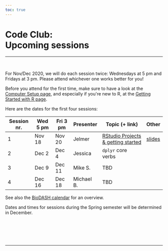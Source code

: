```yaml
---
toc: true
---
```



# Code Club: <br/> Upcoming sessions

----
<br>

For Nov/Dec 2020, we will do each session twice:
Wednesdays at 5 pm and Fridays at 3 pm.
Please attend whichever one works better for you!

Before you attend for the first time,
make sure to have a look at the [Computer Setup page](/codeclub-setup/),
and especially if you're new to R, at the [Getting Started with R page](/codeclub-novice/).

Here are the dates for the first four sessions:

Session nr.  | Wed 5 pm | Fri 3 pm | Presenter     | Topic (+ link)   | Other |
-------------|----------|----------|---------------|------------------|-------|
1            | Nov 18   | Nov 20   | Jelmer        | [RStudio Projects & getting started]((/codeclub/01_backyard-birds/)) | [slides](/slides/CC01/)
2            | Dec 2    | Dec 4    | Jessica       | `dplyr` core verbs | 
3            | Dec 9    | Dec 11   | Mike S.       | TBD                |
4            | Dec 16   | Dec 18   | Michael B.    | TBD                |

See also the [BioDASH calendar](/events/#calendar) for an overview.

Dates and times for sessions during the Spring semester will be determined in December.

<br/> <br/> <br/> <br/>

----

